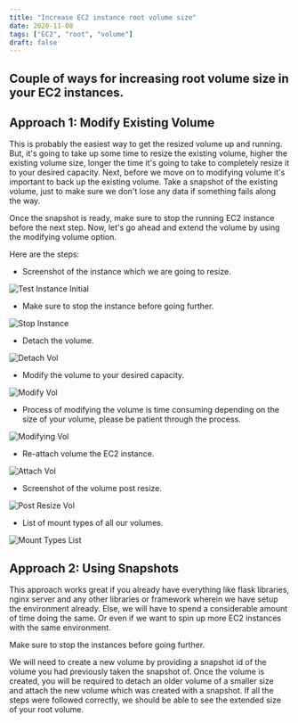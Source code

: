 ```yaml
---
title: "Increase EC2 instance root volume size"
date: 2020-11-08
tags: ["EC2", "root", "volume"]
draft: false
---
```


Couple of ways for increasing root volume size in your EC2 instances.
------

Approach 1: Modify Existing Volume
-----
This is probably the easiest way to get the resized volume up and running. But, it's going to take up some time to resize the existing volume, higher the existing volume size, longer the time it's going to take to completely resize it to your desired capacity. Next, before we move on to modifying volume it's important to back up the existing volume. Take a snapshot of the existing volume, just to make sure we don't lose any data if something fails along the way.

Once the snapshot is ready, make sure to stop the running EC2 instance before the next step. Now, let's go ahead and extend the volume by using the modifying volume option.

Here are the steps:

* Screenshot of the instance which we are going to resize.

![Test Instance Initial](https://navymerianda.com/images/Test-Instance-Initial.png)

* Make sure to stop the instance before going further.

![Stop Instance](https://navymerianda.com/images/Stop-Instance.jpg)

* Detach the volume.

![Detach Vol](https://navymerianda.com/images/Detach-Vol.jpg)

* Modify the volume to your desired capacity.

![Modify Vol](https://navymerianda.com/images/Modify-Vol.jpg)

* Process of modifying the volume is time consuming depending on the size of your volume, please be patient through the process.

![Modifying Vol](https://navymerianda.com/images/Processing-Modify-Vol.jpg)

* Re-attach volume the EC2 instance.

![Attach Vol](https://navymerianda.com/images/Attach-Vol.jpg)

* Screenshot of the volume post resize.

![Post Resize Vol](https://navymerianda.com/images/Post-Resizing.png)

* List of mount types of all our volumes.

![Mount Types List](https://navymerianda.com/images/Mount-Types-Post.jpg)

Approach 2: Using Snapshots
-----
This approach works great if you already have everything like flask libraries, nginx server and any other libraries or framework wherein we have setup the environment already. Else, we will have to spend a considerable amount of time doing the same. Or even if we want to spin up more EC2 instances with the same environment.

Make sure to stop the instances before going further.

We will need to create a new volume by providing a snapshot id of the volume you had previously taken the snapshot of.
Once the volume is created, you will be required to detach an older volume of a smaller size and attach the new volume
which was created with a snapshot. If all the steps were followed correctly, we should be able to see the extended size
of your root volume.